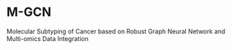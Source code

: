 # M-GCN
Molecular Subtyping of Cancer based on Robust Graph Neural Network and Multi-omics Data Integration
